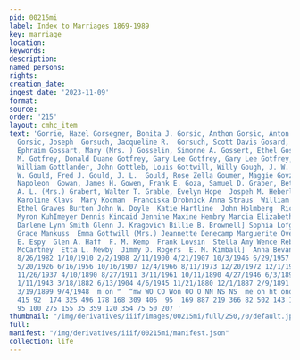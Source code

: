 ```yaml
---
pid: 00215mi
label: Index to Marriages 1869-1989
key: marriage
location: 
keywords: 
description: 
named_persons: 
rights: 
creation_date: 
ingest_date: '2023-11-09'
format: 
source: 
order: '215'
layout: cmhc_item
text: 'Gorrie, Hazel Gorsegner, Bonita J. Gorsic, Anthon Gorsic, Anton Gorsic, Joseph
  Gorsic, Joseph  Gorsuch, Jacqueline R.  Gorsuch, Scott Davis Gosard, Ida May Goss,
  Ephraim Gossart, Mary (Mrs. ) Gosselin, Simonne A. Gossert, Ethel Gossett, Evalyn
  M. Gotfrey, Donald Duane Gotfrey, Gary Lee Gotfrey, Gary Lee Gotfrey, JoAnn Gotham,
  William Gottlander, John Gottleb, Louis Gottwill, Willy Gough, J. W.  Gough, Robert
  W. Gould, Fred J. Gould, J. L.  Gould, Rose Zella Goumer, Maggie Govze, Johanna  Gow,
  Napoleon  Gowan, James H. Gowen, Frank E. Goza, Samuel D. Graber, Betty Grabert,
  A. L. (Mrs.) Grabert, Walter T. Grable, Evelyn Hope  Jospeh M. Heberle Gary D. Golden
  Karoline Klavs  Mary Kocman  Franciska Drobnick Anna Straus  William 0. Pyles  Lola
  Ethel Graves Burton John W. Doyle  Katie Hartline  John Holmberg  Richard J. Weigang
  Myron KuhImeyer Dennis Kincaid Jennine Maxine Hembry Marcia Elizabeth Brockhaus
  Darlene Lynn Smith Glenn J. Kragovich Billie B. Brownell] Sophia Lofgren (Mrs. )
  Grace Mankuss  Emma Gottwill (Mrs.) Jeannette Denecamp Marguerite Overman Mary Rourke  Jennie
  E. Espy  Glen A. Haff  F. M. Kemp  Frank Lovsin  Stella Amy Wence Rebecca Green  Emma
  McCartney  Etta L. Newby  Jimmy D. Rogers  E. M. Kimball]  Anna Bevan  Glen Crawford  205  7/25/1911
  8/26/1982 1/10/1910 2/2/1908 2/11/1900 4/21/1907 10/3/1946 6/29/1957 4/20/1911 12/16/1883
  5/20/1926 6/16/1956 10/16/1907 12/4/1966 8/11/1973 12/20/1972 12/1/1979 10/12/1968
  11/26/1937 4/10/1890 8/27/1911 3/11/1961 10/11/1890 4/27/1946 6/3/1890 11/15/1879
  1/11/1943 3/18/1882 6/13/1904 4/6/1945 11/21/1880 12/1/1887 2/9/1891 6/8/1959 7/10/1918
  3/19/1899 9/4/1948  m on ™  “mw WO CO Won OO O NN NS NS  me oh ht ono ff fP FP 1  499  461
  415 92  174 325 496 178 168 309 406  95  169 887 219 366 82 502 143 112 165 92 37
  95 100 275 155 35 359 120 354 75 50 207 '
thumbnail: "/img/derivatives/iiif/images/00215mi/full/250,/0/default.jpg"
full: 
manifest: "/img/derivatives/iiif/00215mi/manifest.json"
collection: life
---
```

